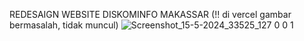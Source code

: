 
REDESAIGN WEBSITE DISKOMINFO MAKASSAR
(!! di vercel gambar bermasalah, tidak muncul)
![Screenshot_15-5-2024_33525_127 0 0 1](https://github.com/zenzeicrxs/diskominfo-makassar-web-redesign/assets/59620860/b975910e-5586-40f6-9e48-09d0be17d834)
